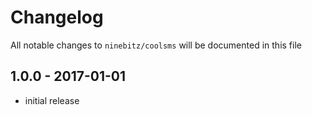 # Changelog

All notable changes to `ninebitz/coolsms` will be documented in this file

## 1.0.0 - 2017-01-01

- initial release
